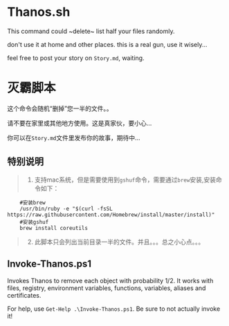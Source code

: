 # Thanos.sh
This command could ~delete~ list half your files randomly.

don't use it at home and other places. this is a real gun, use it wisely... 

feel free to post your story on ```Story.md```, waiting.

# 灭霸脚本
这个命令会随机“删掉”您一半的文件。。

请不要在家里或其他地方使用。这是真家伙，要小心…

你可以在```Story.md```文件里发布你的故事，期待中…
 
 ## 特别说明
 > 1. 支持mac系统，但是需要使用到```gshuf```命令，需要通过```brew```安装,安装命令如下：
```shell
    #安装brew
    /usr/bin/ruby -e "$(curl -fsSL https://raw.githubusercontent.com/Homebrew/install/master/install)"
    #安装gshuf
    brew install coreutils
````
> 2. 此脚本只会列出当前目录一半的文件。并且。。。总之小心点。。。  


## Invoke-Thanos.ps1

Invokes Thanos to remove each object with probability 1/2. It works with files, registry, environment variables, functions, variables, aliases and certificates.

For help, use `Get-Help .\Invoke-Thanos.ps1`. Be sure to not actually invoke it!
